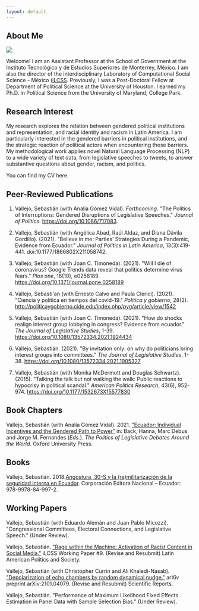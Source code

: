 ```yaml
---
layout: default
---
```


## About Me

<img class="profile-picture" src="sherlock.jpg">

Welcome! I am an Assistant Professor at the School of Government at the Instituto Tecnológico y de Estudios Superiores de Monterrey, México. I am also the director of the interdisciplinary Laboratory of Computational Social Science - México ([iLCSS](https://ilcss.umd.edu/). Previously, I was a Post-Doctoral Fellow at Department of Political Science at the University of Houston. I earned my Ph.D. in Political Science from the University of Maryland, College Park.

## Research Interest

My research explores the relation between gendered political institutions and representation, and racial identity and racism in Latin America. I am particularly interested in the gendered barriers in political institutions, and the strategic reaction of political actors when encountering these barriers. My methodological work applies novel Natural Language Processing (NLP) to a wide variety of text data, from legislative speeches to tweets, to answer substantive questions about gender, racism, and politics.

You can find my CV here.

## Peer-Reviewed Publications

1. Vallejo, Sebastián (with Analía Gómez Vidal). *Forthcoming*. "The Politics of Interruptions: Gendered Disruptions of Legislative Speeches." *Journal of Politics*. https://doi.org/10.1086/717083. 

2. Vallejo, Sebastián (with Angélica Abad, Raúl Aldaz, and Diana Dávila Gordillo). (2021). "Believe in me: Parties’ Strategies During a Pandemic, Evidence from Ecuador." *Journal of Politics in Latin America*, 13(3):419-441. doi:10.1177/1866802X211058742.  

3. Vallejo, Sebastián (with Joan C. Timoneda). (2021). "Will I die of coronavirus? Google Trends data reveal that politics determine virus fears." *Plos one*, 16(10), e0258189. https://doi.org/10.1371/journal.pone.0258189

4. Vallejo, Sebasti\'an (with Ernesto Calvo and Paula Clerici). (2021). "Ciencia y política en tiempos del covid-19." *Política y gobierno*, 28(2). http://politicaygobierno.cide.edu/index.php/pyg/article/view/1542

5. Vallejo, Sebastián (with Joan C. Timoneda). (2021). "How do shocks realign interest group lobbying in congress? Evidence from ecuador." *The Journal of Legislative Studies*, 1-39. https://doi.org/10.1080/13572334.2021.1924434

6. Vallejo, Sebastián. (2021). "By invitation only: on why do politicians bring interest groups into committees." *The Journal of Legislative Studies*, 1-38. https://doi.org/10.1080/13572334.2021.1905327

7. Vallejo, Sebastián (with Monika McDermott and Douglas Schwartz). (2015). "Talking the talk but not walking the walk: Public reactions to hypocrisy in political scandal." *American Politics Research*, 43(6), 952-974. https://doi.org/10.1177/1532673X15577830

## Book Chapters

Vallejo, Sebastián (with Analía Gómez Vidal). 2021. ["Ecuador: Individual Incentives and the Gendered Path to Power"](https://books.google.com.mx/books?id=Oi5CEAAAQBAJ&pg=PA260&lpg=PA260&dq=Ecuador:+Individual+Incentives+and+the+Gendered+Path+to+Power&source=bl&ots=NiaGM0Z1Z8&sig=ACfU3U1ilva5tyvciXzZM44w81X8pNK1sw&hl=en&sa=X&ved=2ahUKEwjHne6Ogt3zAhU3k2oFHTKEBSoQ6AF6BAgMEAM#v=onepage&q=Ecuador\%3A\%20Individual\%20Incentives\%20and\%20the\%20Gendered\%20Path\%20to\%20Power&f=false) in: Back, Hanna, Marc Debus and Jorge M. Fernandes (*Eds.*). *The Politics of Legislative Debates Around the World.* Oxford University Press. 

## Books
Vallejo, Sebastián. 2018.[Angostura, 30-S y la (re)militarización de la seguridad interna en Ecuador](http://hdl.handle.net/10644/6551). Corporación Editora Nacional – Ecuador: 978-9978-84-997-2. 

## Working Papers

Vallejo, Sebastián (with Eduardo Alemán and Juan Pablo Micozzi). "Congressional Committees, Electoral Connections, and Legislative Speech." (Under Review). 

Vallejo, Sebastián. ["Rage within the Machine: Activation of Racist Content in Social Media."](https://ilcss.umd.edu/static/6d7c40d89a13fef276f407e9ed1a2520/rage.pdf) iLCSS Working Paper \#9. (Revise and Resubmit) Latin American Politics and Society. 

Vallejo, Sebastián (with Christopher Currin and Ali Khaledi-Nasab). ["Depolarization of echo chambers by random dynamical nudge."](https://arxiv.org/pdf/2101.04079.pdf) arXiv preprint arXiv:2101.04079. (Revise and Resubmit) Scientific Reports. 

Vallejo, Sebastián. "Performance of Maximum Likelihood Fixed Effects Estimation in Panel Data with Sample Selection Bias." (Under Review).


